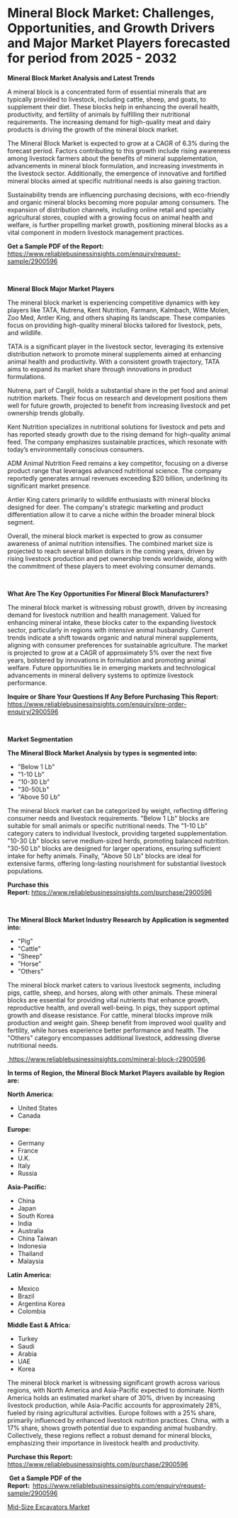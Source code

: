 <p><h1>Mineral Block Market: Challenges, Opportunities, and Growth Drivers and Major Market Players forecasted for period from 2025 - 2032</h1></p><p><strong>Mineral Block Market Analysis and Latest Trends</strong></p>
<p><p>A mineral block is a concentrated form of essential minerals that are typically provided to livestock, including cattle, sheep, and goats, to supplement their diet. These blocks help in enhancing the overall health, productivity, and fertility of animals by fulfilling their nutritional requirements. The increasing demand for high-quality meat and dairy products is driving the growth of the mineral block market.</p><p>The Mineral Block Market is expected to grow at a CAGR of 6.3% during the forecast period. Factors contributing to this growth include rising awareness among livestock farmers about the benefits of mineral supplementation, advancements in mineral block formulation, and increasing investments in the livestock sector. Additionally, the emergence of innovative and fortified mineral blocks aimed at specific nutritional needs is also gaining traction. </p><p>Sustainability trends are influencing purchasing decisions, with eco-friendly and organic mineral blocks becoming more popular among consumers. The expansion of distribution channels, including online retail and specialty agricultural stores, coupled with a growing focus on animal health and welfare, is further propelling market growth, positioning mineral blocks as a vital component in modern livestock management practices.</p></p>
<p><strong>Get a Sample PDF of the Report:&nbsp;</strong> <a href="https://www.reliablebusinessinsights.com/enquiry/request-sample/2900596?utm_campaign=2278&utm_medium=2&utm_source=Github&utm_content=ia&utm_term=16032025&utm_id=mineral-block">https://www.reliablebusinessinsights.com/enquiry/request-sample/2900596</a></p>
<p>&nbsp;</p>
<p><strong>Mineral Block Major Market Players</strong></p>
<p><p>The mineral block market is experiencing competitive dynamics with key players like TATA, Nutrena, Kent Nutrition, Farmann, Kalmbach, Witte Molen, Zoo Med, Antler King, and others shaping its landscape. These companies focus on providing high-quality mineral blocks tailored for livestock, pets, and wildlife.</p><p>TATA is a significant player in the livestock sector, leveraging its extensive distribution network to promote mineral supplements aimed at enhancing animal health and productivity. With a consistent growth trajectory, TATA aims to expand its market share through innovations in product formulations.</p><p>Nutrena, part of Cargill, holds a substantial share in the pet food and animal nutrition markets. Their focus on research and development positions them well for future growth, projected to benefit from increasing livestock and pet ownership trends globally.</p><p>Kent Nutrition specializes in nutritional solutions for livestock and pets and has reported steady growth due to the rising demand for high-quality animal feed. The company emphasizes sustainable practices, which resonate with today’s environmentally conscious consumers.</p><p>ADM Animal Nutrition Feed remains a key competitor, focusing on a diverse product range that leverages advanced nutritional science. The company reportedly generates annual revenues exceeding $20 billion, underlining its significant market presence.</p><p>Antler King caters primarily to wildlife enthusiasts with mineral blocks designed for deer. The company's strategic marketing and product differentiation allow it to carve a niche within the broader mineral block segment.</p><p>Overall, the mineral block market is expected to grow as consumer awareness of animal nutrition intensifies. The combined market size is projected to reach several billion dollars in the coming years, driven by rising livestock production and pet ownership trends worldwide, along with the commitment of these players to meet evolving consumer demands.</p></p>
<p>&nbsp;</p>
<p><strong>What Are The Key Opportunities For Mineral Block Manufacturers?</strong></p>
<p><p>The mineral block market is witnessing robust growth, driven by increasing demand for livestock nutrition and health management. Valued for enhancing mineral intake, these blocks cater to the expanding livestock sector, particularly in regions with intensive animal husbandry. Current trends indicate a shift towards organic and natural mineral supplements, aligning with consumer preferences for sustainable agriculture. The market is projected to grow at a CAGR of approximately 5% over the next five years, bolstered by innovations in formulation and promoting animal welfare. Future opportunities lie in emerging markets and technological advancements in mineral delivery systems to optimize livestock performance.</p></p>
<p><strong>Inquire or Share Your Questions If Any Before Purchasing This Report:</strong> <a href="https://www.reliablebusinessinsights.com/enquiry/pre-order-enquiry/2900596?utm_campaign=2278&utm_medium=2&utm_source=Github&utm_content=ia&utm_term=16032025&utm_id=mineral-block">https://www.reliablebusinessinsights.com/enquiry/pre-order-enquiry/2900596</a></p>
<p>&nbsp;</p>
<p><strong>Market Segmentation</strong></p>
<p><strong>The Mineral Block Market Analysis by types is segmented into:</strong></p>
<p><ul><li>"Below 1 Lb"</li><li>"1-10 Lb"</li><li>"10-30 Lb"</li><li>"30-50Lb"</li><li>"Above 50 Lb"</li></ul></p>
<p><p>The mineral block market can be categorized by weight, reflecting differing consumer needs and livestock requirements. "Below 1 Lb" blocks are suitable for small animals or specific nutritional needs. The "1-10 Lb" category caters to individual livestock, providing targeted supplementation. "10-30 Lb" blocks serve medium-sized herds, promoting balanced nutrition. "30-50 Lb" blocks are designed for larger operations, ensuring sufficient intake for hefty animals. Finally, "Above 50 Lb" blocks are ideal for extensive farms, offering long-lasting nourishment for substantial livestock populations.</p></p>
<p><strong>Purchase this Report:&nbsp;</strong><a href="https://www.reliablebusinessinsights.com/purchase/2900596?utm_campaign=2278&utm_medium=2&utm_source=Github&utm_content=ia&utm_term=16032025&utm_id=mineral-block">https://www.reliablebusinessinsights.com/purchase/2900596</a></p>
<p>&nbsp;</p>
<p><strong>The Mineral Block Market Industry Research by Application is segmented into:</strong></p>
<p><ul><li>"Pig"</li><li>"Cattle"</li><li>"Sheep"</li><li>"Horse"</li><li>"Others"</li></ul></p>
<p><p>The mineral block market caters to various livestock segments, including pigs, cattle, sheep, and horses, along with other animals. These mineral blocks are essential for providing vital nutrients that enhance growth, reproductive health, and overall well-being. In pigs, they support optimal growth and disease resistance. For cattle, mineral blocks improve milk production and weight gain. Sheep benefit from improved wool quality and fertility, while horses experience better performance and health. The "Others" category encompasses additional livestock, addressing diverse nutritional needs.</p></p>
<p><a href="https://www.reliablebusinessinsights.com/mineral-block-r2900596?utm_campaign=2278&utm_medium=2&utm_source=Github&utm_content=ia&utm_term=16032025&utm_id=mineral-block">&nbsp;https://www.reliablebusinessinsights.com/mineral-block-r2900596</a></p>
<p><strong>In terms of Region, the Mineral Block Market Players available by Region are:</strong></p>
<p>
    <p> <strong> North America: </strong>
        <ul>
            <li>United States</li>
            <li>Canada</li>
        </ul>
        </p> 
    <p> <strong> Europe: </strong>
        <ul>
            <li>Germany</li>
            <li>France</li>
            <li>U.K.</li>
            <li>Italy</li>
            <li>Russia</li>
        </ul>
        </p> 
    <p> <strong> Asia-Pacific: </strong>
        <ul>
            <li>China</li>
            <li>Japan</li>
            <li>South Korea</li>
            <li>India</li>
            <li>Australia</li>
            <li>China Taiwan</li>
            <li>Indonesia</li>
            <li>Thailand</li>
            <li>Malaysia</li>
        </ul>
        </p> 
    <p> <strong> Latin America: </strong>
        <ul>
            <li>Mexico</li>
            <li>Brazil</li>
            <li>Argentina Korea</li>
            <li>Colombia</li>
        </ul>
        </p> 
    <p> <strong> Middle East & Africa: </strong>
        <ul>
            <li>Turkey</li>
            <li>Saudi</li>
            <li>Arabia</li>
            <li>UAE</li>
            <li>Korea</li>
        </ul>
    </p>
    </p>
<p><p>The mineral block market is witnessing significant growth across various regions, with North America and Asia-Pacific expected to dominate. North America holds an estimated market share of 30%, driven by increasing livestock production, while Asia-Pacific accounts for approximately 28%, fueled by rising agricultural activities. Europe follows with a 25% share, primarily influenced by enhanced livestock nutrition practices. China, with a 17% share, shows growth potential due to expanding animal husbandry. Collectively, these regions reflect a robust demand for mineral blocks, emphasizing their importance in livestock health and productivity.</p></p>
<p><strong>Purchase this Report: </strong><a href="https://www.reliablebusinessinsights.com/purchase/2900596?utm_campaign=2278&utm_medium=2&utm_source=Github&utm_content=ia&utm_term=16032025&utm_id=mineral-block">https://www.reliablebusinessinsights.com/purchase/2900596</a></p>
<p>&nbsp;<strong>Get a Sample PDF of the Report:&nbsp;&nbsp;</strong><a href="https://www.reliablebusinessinsights.com/enquiry/request-sample/2900596?utm_campaign=2278&utm_medium=2&utm_source=Github&utm_content=ia&utm_term=16032025&utm_id=mineral-block">https://www.reliablebusinessinsights.com/enquiry/request-sample/2900596</a></p>
<p><strong></strong></p>
<p><p><a href="https://github.com/kbollin866/Market-Research-Report-List-1/blob/main/mid-size-excavators-market.md?utm_campaign=2278&utm_medium=2&utm_source=Github&utm_content=ia&utm_term=16032025&utm_id=mineral-block">Mid-Size Excavators Market</a></p></p>
